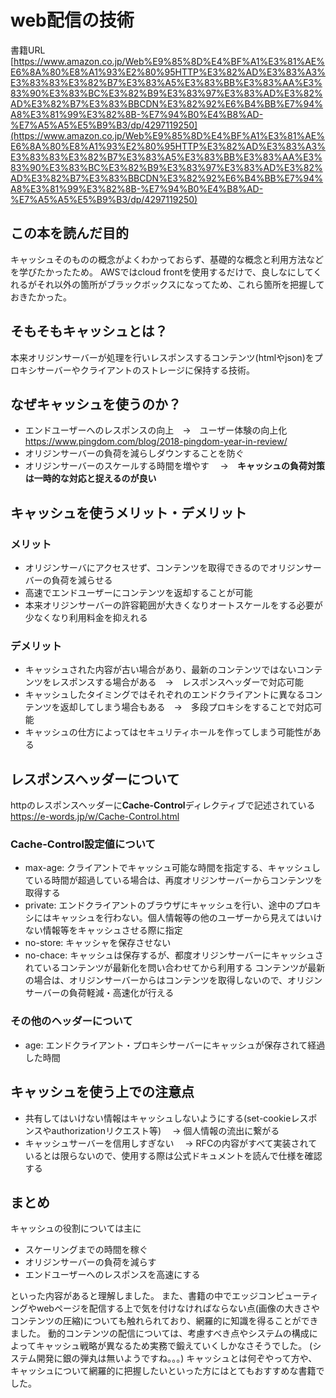 # web配信の技術
書籍URL 
[https://www.amazon.co.jp/Web%E9%85%8D%E4%BF%A1%E3%81%AE%E6%8A%80%E8%A1%93%E2%80%95HTTP%E3%82%AD%E3%83%A3%E3%83%83%E3%82%B7%E3%83%A5%E3%83%BB%E3%83%AA%E3%83%90%E3%83%BC%E3%82%B9%E3%83%97%E3%83%AD%E3%82%AD%E3%82%B7%E3%83%BBCDN%E3%82%92%E6%B4%BB%E7%94%A8%E3%81%99%E3%82%8B-%E7%94%B0%E4%B8%AD-%E7%A5%A5%E5%B9%B3/dp/4297119250](https://www.amazon.co.jp/Web%E9%85%8D%E4%BF%A1%E3%81%AE%E6%8A%80%E8%A1%93%E2%80%95HTTP%E3%82%AD%E3%83%A3%E3%83%83%E3%82%B7%E3%83%A5%E3%83%BB%E3%83%AA%E3%83%90%E3%83%BC%E3%82%B9%E3%83%97%E3%83%AD%E3%82%AD%E3%82%B7%E3%83%BBCDN%E3%82%92%E6%B4%BB%E7%94%A8%E3%81%99%E3%82%8B-%E7%94%B0%E4%B8%AD-%E7%A5%A5%E5%B9%B3/dp/4297119250)


## この本を読んだ目的
キャッシュそのものの概念がよくわかっておらず、基礎的な概念と利用方法などを学びたかったため。
AWSではcloud frontを使用するだけで、良しなにしてくれるがそれ以外の箇所がブラックボックスになってため、これら箇所を把握しておきたかった。

## そもそもキャッシュとは？
本来オリジンサーバーが処理を行いレスポンスするコンテンツ(htmlやjson)をプロキシサーバーやクライアントのストレージに保持する技術。

## なぜキャッシュを使うのか？
- エンドユーザーへのレスポンスの向上　→　ユーザー体験の向上化 
  https://www.pingdom.com/blog/2018-pingdom-year-in-review/
- オリジンサーバーの負荷を減らしダウンすることを防ぐ
- オリジンサーバーのスケールする時間を増やす
　→　**キャッシュの負荷対策は一時的な対応と捉えるのが良い**

## キャッシュを使うメリット・デメリット
### メリット
- オリジンサーバにアクセスせず、コンテンツを取得できるのでオリジンサーバーの負荷を減らせる
- 高速でエンドユーザーにコンテンツを返却することが可能
- 本来オリジンサーバーの許容範囲が大きくなりオートスケールをする必要が少なくなり利用料金を抑えれる

### デメリット
- キャッシュされた内容が古い場合があり、最新のコンテンツではないコンテンツをレスポンスする場合がある　→　レスポンスヘッダーで対応可能
- キャッシュしたタイミングではそれぞれのエンドクライアントに異なるコンテンツを返却してしまう場合もある　→　多段プロキシをすることで対応可能
- キャッシュの仕方によってはセキュリティホールを作ってしまう可能性がある

## レスポンスヘッダーについて
httpのレスポンスヘッダーに**Cache-Control**ディレクティブで記述されている
https://e-words.jp/w/Cache-Control.html

### Cache-Control設定値について
- max-age: クライアントでキャッシュ可能な時間を指定する、キャッシュしている時間が超過している場合は、再度オリジンサーバーからコンテンツを取得する
- private: エンドクライアントのブラウザにキャッシュを行い、途中のプロキシにはキャッシュを行わない。個人情報等の他のユーザーから見えてはいけない情報等をキャッシュさせる際に指定
- no-store: キャッシャを保存させない
- no-chace: キャッシュは保存するが、都度オリジンサーバーにキャッシュされているコンテンツが最新化を問い合わせてから利用する
コンテンツが最新の場合は、オリジンサーバーからはコンテンツを取得しないので、オリジンサーバーの負荷軽減・高速化が行える

### その他のヘッダーについて
- age: エンドクライアント・プロキシサーバーにキャッシュが保存されて経過した時間

## キャッシュを使う上での注意点
- 共有してはいけない情報はキャッシュしないようにする(set-cookieレスポンスやauthorizationリクエスト等)
　→ 個人情報の流出に繋がる
- キャッシュサーバーを信用しすぎない
　→ RFCの内容がすべて実装されているとは限らないので、使用する際は公式ドキュメントを読んで仕様を確認する

 
## まとめ
キャッシュの役割については主に
- スケーリングまでの時間を稼ぐ
- オリジンサーバーの負荷を減らす
- エンドユーザーへのレスポンスを高速にする

といった内容があると理解しました。
また、書籍の中でエッジコンピューティングやwebページを配信する上で気を付けなければならない点(画像の大きさやコンテンツの圧縮)についても触れられており、網羅的に知識を得ることができました。
動的コンテンツの配信については、考慮すべき点やシステムの構成によってキャッシュ戦略が異なるため実務で鍛えていくしかなさそうでした。
(システム開発に銀の弾丸は無いようですね。。。)
キャッシュとは何ぞやって方や、キャッシュについて網羅的に把握したいといった方にはとてもおすすめな書籍でした。
